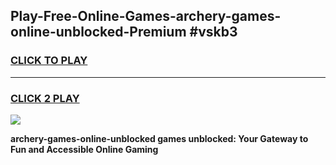 
## Play-Free-Online-Games-archery-games-online-unblocked-Premium #vskb3
<h3>
<a href="https://premium.freeplayer.one?title=archery-games-online-unblocked&ref=8M">CLICK TO PLAY</a></h3>
<hr>

<h3>
<a href="https://premium.freeplayer.one?title=archery-games-online-unblocked&ref=8M">CLICK 2 PLAY</a>
  
</h3>

<a href="https://premium.freeplayer.one?title=archery-games-online-unblocked&ref=8M"><img src="https://clearcache.store/games.png"></a>


**archery-games-online-unblocked games unblocked: Your Gateway to Fun and Accessible Online Gaming**
